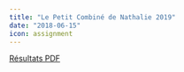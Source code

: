 ```yaml
---
title: "Le Petit Combiné de Nathalie 2019"
date: "2018-06-15"
icon: assignment
---
```


[Résultats PDF](https://assets.corsaire-chaparral.org/competitions/2019/resultats-petit-combine-nathalie-2019.pdf)
